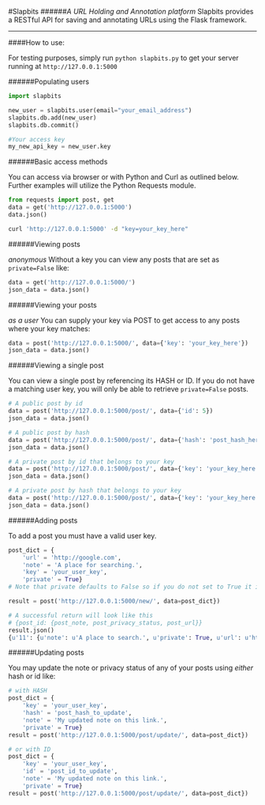 #Slapbits 
######_A URL Holding and Annotation platform_
Slapbits provides a RESTful API for saving and annotating URLs using the Flask framework.

***
####How to use:

For testing purposes, simply run `python slapbits.py` to get your server running at `http://127.0.0.1:5000`

######Populating users
```Python
import slapbits

new_user = slapbits.user(email="your_email_address")
slapbits.db.add(new_user)
slapbits.db.commit()

#Your access key
my_new_api_key = new_user.key
```

######Basic access methods

You can access via browser or with Python and Curl as outlined below. Further examples will utilize the Python Requests module.
```Python
from requests import post, get
data = get('http://127.0.0.1:5000')
data.json()
```
```Bash
curl 'http://127.0.0.1:5000' -d "key=your_key_here"
```

######Viewing posts 

_anonymous_ Without a key you can view any posts that are set as `private=False` like:
```Python
data = get('http://127.0.0.1:5000/')
json_data = data.json()
```

######Viewing your posts 

_as a user_ You can supply your key via POST to get access to any posts where your key matches:
```Python
data = post('http://127.0.0.1:5000/', data={'key': 'your_key_here'})
json_data = data.json()
```

######Viewing a single post

You can view a single post by referencing its HASH or ID. If you do not have a matching user key, you will only be able to retrieve `private=False` posts.
```Python
# A public post by id
data = post('http://127.0.0.1:5000/post/', data={'id': 5})
json_data = data.json()

# A public post by hash
data = post('http://127.0.0.1:5000/post/', data={'hash': 'post_hash_here'})
json_data = data.json()

# A private post by id that belongs to your key
data = post('http://127.0.0.1:5000/post/', data={'key': 'your_key_here', 'id': 'post_hash_here'})
json_data = data.json()

# A private post by hash that belongs to your key
data = post('http://127.0.0.1:5000/post/', data={'key': 'your_key_here', 'hash': 'post_hash_here'})
json_data = data.json()
```

######Adding posts

To add a post you must have a valid user key.
```Python
post_dict = {
    'url' = 'http://google.com',
    'note' = 'A place for searching.',
    'key' = 'your_user_key',
    'private' = True}
# Note that private defaults to False so if you do not set to True it is visible to all

result = post('http://127.0.0.1:5000/new/', data=post_dict})

# A successful return will look like this
# {post_id: {post_note, post_privacy_status, post_url}}
result.json()
{u'11': {u'note': u'A place to search.', u'private': True, u'url': u'http://google.com/'}} 
```

######Updating posts

You may update the note or privacy status of any of your posts using _either_ hash or id like:
```Python
# with HASH
post_dict = {
    'key' = 'your_user_key',
    'hash' = 'post_hash_to_update',
    'note' = 'My updated note on this link.',
    'private' = True}
result = post('http://127.0.0.1:5000/post/update/', data=post_dict})

# or with ID
post_dict = {
    'key' = 'your_user_key',
    'id' = 'post_id_to_update',
    'note' = 'My updated note on this link.',
    'private' = True}
result = post('http://127.0.0.1:5000/post/update/', data=post_dict})
```
